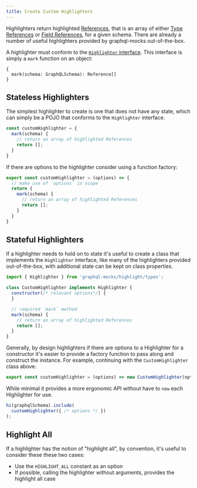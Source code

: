 ```yaml
---
title: Create Custom Highlighters
---
```


Highlighters return highlighted [References](/docs/highlight/introducing-highlight#references), that is an array of either [Type References](/api/graphql-mocks/modules/highlight.types.html#TypeReference) or [Field References](/api/graphql-mocks/modules/highlight.types.html#FieldReference), for a given schema. There are already a number of useful highlighters provided by graphql-mocks out-of-the-box.

A highlighter must conform to the [`Highlighter` interface](/api/graphql-mocks/interfaces/highlight.types.Highlighter.html). This interface is simply a `mark` function on an object:
```
{
  mark(schema: GraphQLSchema): Reference[]
}
```

## Stateless Highlighters

The simplest highlighter to create is one that does not have any state, which can simply be a POJO that conforms to the `Highlighter` interface.

```js
const customHighlighter = {
  mark(schema) {
    // return an array of highlighted References
    return [];
  }
}
```

If there are options to the highlighter consider using a function factory:

```js
export const customHighlighter = (options) => {
  // make use of `options` in scope
  return {
    mark(schema) {
      // return an array of highlighted References
      return [];
    }
  }
}
```

## Stateful Highlighters

If a highlighter needs to hold on to state it's useful to create a class that implements the `Highlighter` interface, like many of the highlighters provided out-of-the-box, with additional state can be kept on class properties.

```js
import { Highlighter } from 'graphql-mocks/highlight/types';

class CustomHighlighter implements Highlighter {
  constructor(/* relevant options*/) {
  }

  // required `mark` method
  mark(schema) {
    // return an array of highlighted References
    return [];
  }
}
```

Generally, by design highlighters if there are options to a Highlighter for a constructor it's easier to provide a factory function to pass along and construct the instance. For example, continuing with the `CustomHighlighter` class above:

```js
export const customHighlighter = (options) => new CustomHighlighter(options);
```

While minimal it provides a more ergonomic API without have to `new` each Highlighter for use.

```js
hi(graphqlSchema).include(
  customHighlighter({ /* options */ })
);
```

## Highlight All

If a highlighter has the notion of "highlight all", by convention, it's useful to consider these these two cases:
* Use the `HIGHLIGHT_ALL` constant as an option
* If possible, calling the highlighter without arguments, provides the highlight all case
